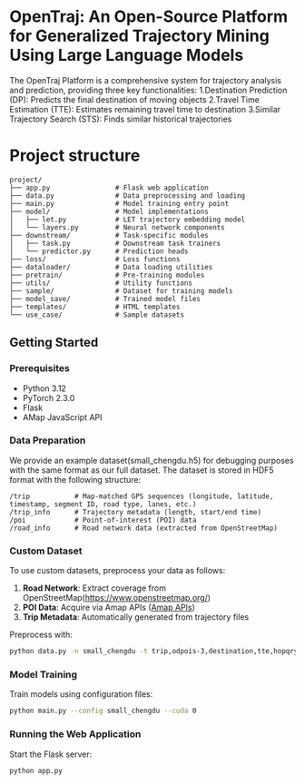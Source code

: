 
# OpenTraj: An Open-Source Platform for Generalized Trajectory Mining Using Large Language Models

The OpenTraj Platform is a comprehensive system for trajectory analysis and prediction, providing three key functionalities:
1.Destination Prediction (DP): Predicts the final destination of moving objects
2.Travel Time Estimation (TTE): Estimates remaining travel time to destination
3.Similar Trajectory Search (STS): Finds similar historical trajectories

# Project structure
```
project/
├── app.py                # Flask web application
├── data.py               # Data preprocessing and loading
├── main.py               # Model training entry point
├── model/                # Model implementations
│   ├── let.py            # LET trajectory embedding model
│   └── layers.py         # Neural network components
├── downstream/           # Task-specific modules
│   ├── task.py           # Downstream task trainers
│   └── predictor.py      # Prediction heads
├── loss/                 # Loss functions
├── dataloader/           # Data loading utilities
├── pretrain/             # Pre-training modules
├── utils/                # Utility functions
├── sample/               # Dataset for training models
├── model_save/           # Trained model files
├── templates/            # HTML templates
└── use_case/             # Sample datasets
```

## Getting Started

### Prerequisites
- Python 3.12
- PyTorch 2.3.0
- Flask
- AMap JavaScript API

### Data Preparation
We provide an example dataset(small_chengdu.h5) for debugging purposes with the same format as our full dataset.    The dataset is stored in HDF5 format with the following structure:
```
/trip           # Map-matched GPS sequences (longitude, latitude, timestamp, segment ID, road type, lanes, etc.)
/trip_info      # Trajectory metadata (length, start/end time)
/poi            # Point-of-interest (POI) data
/road_info      # Road network data (extracted from OpenStreetMap)
```
### Custom Dataset
To use custom datasets, preprocess your data as follows:
1.    **Road Network**: Extract coverage from OpenStreetMap(https://www.openstreetmap.org/)
2.    **POI Data**: Acquire via Amap APIs ([Amap APIs](https://lbs.amap.com/))
3.    **Trip Metadata**: Automatically generated from trajectory files


Preprocess with:
```bash
python data.py -n small_chengdu -t trip,odpois-3,destination,tte,hopqrytgtpois-1000-3,hopqrytgt-1000,hopnegindex-1000-5000 -i 0,1,2
```

### Model Training
Train models using configuration files:
```bash
python main.py --config small_chengdu --cuda 0
```

### Running the Web Application
Start the Flask server:
```bash
python app.py
```